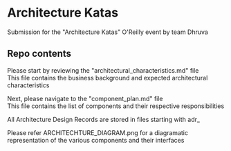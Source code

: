 # Architecture Katas

Submission for the "Architecture Katas" O'Reilly event by team Dhruva

## Repo contents

Please start by reviewing the "architectural_characteristics.md" file  
This file contains the business background and expected architectural characteristics

Next, please navigate to the "component_plan.md" file  
This file contains the list of components and their respective responsibilities

All Architecture Design Records are stored in files starting with adr_

Please refer ARCHITECHTURE_DIAGRAM.png for a diagramatic representation of the various components and their interfaces
